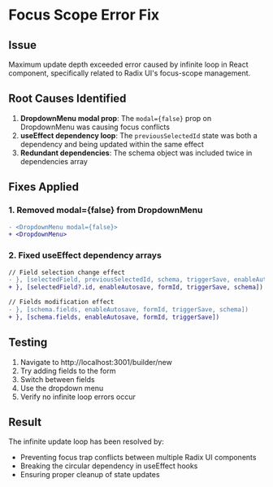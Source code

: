 # Focus Scope Error Fix

## Issue
Maximum update depth exceeded error caused by infinite loop in React component, specifically related to Radix UI's focus-scope management.

## Root Causes Identified
1. **DropdownMenu modal prop**: The `modal={false}` prop on DropdownMenu was causing focus conflicts
2. **useEffect dependency loop**: The `previousSelectedId` state was both a dependency and being updated within the same effect
3. **Redundant dependencies**: The schema object was included twice in dependencies array

## Fixes Applied

### 1. Removed modal={false} from DropdownMenu
```diff
- <DropdownMenu modal={false}>
+ <DropdownMenu>
```

### 2. Fixed useEffect dependency arrays
```diff
// Field selection change effect
- }, [selectedField, previousSelectedId, schema, triggerSave, enableAutosave, formId])
+ }, [selectedField?.id, enableAutosave, formId, triggerSave, schema]) // Removed previousSelectedId to avoid loop

// Fields modification effect  
- }, [schema.fields, enableAutosave, formId, triggerSave, schema])
+ }, [schema.fields, enableAutosave, formId, triggerSave])
```

## Testing
1. Navigate to http://localhost:3001/builder/new
2. Try adding fields to the form
3. Switch between fields
4. Use the dropdown menu
5. Verify no infinite loop errors occur

## Result
The infinite update loop has been resolved by:
- Preventing focus trap conflicts between multiple Radix UI components
- Breaking the circular dependency in useEffect hooks
- Ensuring proper cleanup of state updates